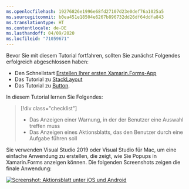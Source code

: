 ```yaml
---
ms.openlocfilehash: 19276826e1996e68fd27107d23e0def76a1025a5
ms.sourcegitcommit: b0ea451e18504e6267b896732dd26df64ddfa843
ms.translationtype: HT
ms.contentlocale: de-DE
ms.lasthandoff: 04/09/2020
ms.locfileid: "71059671"
---
```

Bevor Sie mit diesem Tutorial fortfahren, sollten Sie zunächst Folgendes erfolgreich abgeschlossen haben:

- Den Schnellstart [Erstellen Ihrer ersten Xamarin.Forms-App](~/get-started/first-app/index.md)
- Das Tutorial zu [StackLayout](~/get-started/tutorials/stacklayout/index.yml)
- Das Tutorial zu [Button](~/get-started/tutorials/button/index.yml).

In diesem Tutorial lernen Sie Folgendes:

> [!div class="checklist"]
>
> - Das Anzeigen einer Warnung, in der der Benutzer eine Auswahl treffen muss
> - Das Anzeigen eines Aktionsblatts, das den Benutzer durch eine Aufgabe führen soll

Sie verwenden Visual Studio 2019 oder Visual Studio für Mac, um eine einfache Anwendung zu erstellen, die zeigt, wie Sie Popups in Xamarin.Forms anzeigen können. Die folgenden Screenshots zeigen die finale Anwendung:

[![Screenshot: Aktionsblatt unter iOS und Android](../images/actionsheet-reduced.png "Aktionsblatt, das Benutzer durch eine Aufgabe führt")](../images/actionsheet-large.png#lightbox "Aktionsblatt, das Benutzer durch eine Aufgabe führt")
